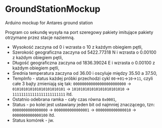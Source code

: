# GroundStationMockup

Arduino mockup for Antares ground station

Program co sekundę wysyła na port szeregowy pakiety imitujące pakiety otrzymane przez stacje naziemną.
* Wysokość zaczyna od 0 i wzrasta o 10 z każdym obiegiem pętli,
* Szerokość geograficzna zaczyna od 5422.77318 N i wzrasta o 0.00100 z każdym obiegiem pętli,
* Długość geograficzna zaczyna od 1836.39024 E i wzrasta o 0.00100 z każdym obiegiem pętli,
* Średnia temperatura zaczyna od 36.00 i oscyluje między 35.50 a 37.50,
* TempInfo - status każdej próbki przechodzi cykl `00`->`01`->`10`->`11`, czyli całe 3 bajty zmieniają się tak:
`000000000000000000000000` -> `010101010101010101010101` -> `101010101010101010101010` -> `111111111111111111111111` itd. 
* Ostatnio odebrana ramka - cały czas równa `0x0001`,
* Status - po kolei jest ustawiany jeden bit od najmniej znaczącego, tzn: 
`0000000000000000` -> `0000000000000001` -> `0000000000000010` -> `0000000000000100` itd. 
* Status komórek - jw.

